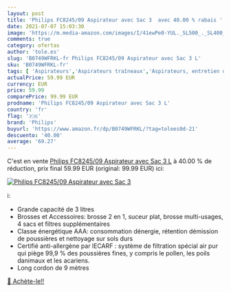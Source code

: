 ```yaml
---
layout: post
title: 'Philips FC8245/09 Aspirateur avec Sac 3  avec 40.00 % rabais '
date: 2021-07-07 15:03:30
image: 'https://m.media-amazon.com/images/I/41ewPe0-YUL._SL500_._SL400_.jpg'
comments: true
category: ofertas
author: 'tole.es'
slug: 'B0749WFRKL-fr Philips FC8245/09 Aspirateur avec Sac 3 L'
sku: 'B0749WFRKL-fr'
tags: [ 'Aspirateurs','Aspirateurs traîneaux','Aspirateurs, entretien des sols et nettoyeurs de vitres','Cuisine et Maison','philips', ]
actualPrice: 59.99 EUR
currency: EUR
price: 59.99
comparePrice: 99.99 EUR
prodname: 'Philips FC8245/09 Aspirateur avec Sac 3 L'
country: 'fr'
flag: '🇫🇷'
brand: 'Philips'
buyurl: 'https://www.amazon.fr/dp/B0749WFRKL/?tag=tolees0d-21'
descuento: '40.00'
average: '69.27'
---
```


C'est en vente [Philips FC8245/09 Aspirateur avec Sac 3 L](https://www.amazon.fr/dp/B0749WFRKL/?tag=tolees0d-21)  à  40.00 % de réduction, prix final  59.99 EUR (original: 99.99 EUR) ici:

[![Philips FC8245/09 Aspirateur avec Sac 3 ](https://m.media-amazon.com/images/I/41ewPe0-YUL._SL500_._SL400_.jpg)](https://www.amazon.fr/dp/B0749WFRKL/?tag=tolees0d-21)

ℹ️:

- Grande capacité de 3 litres
- Brosses et Accessoires: brosse 2 en 1, suceur plat, brosse multi-usages, 4 sacs et filtres supplémentaires
- Classe énergétique AAA: consommation dénergie, rétention démission de poussières et nettoyage sur sols durs
- Certifié anti-allergène par lECARF : système de filtration spécial air pur qui piège 99,9 % des poussières fines, y compris le pollen, les poils danimaux et les acariens.
- Long cordon de 9 mètres

[🛒 Achète-le!!](https://www.amazon.fr/dp/B0749WFRKL/?tag=tolees0d-21)
